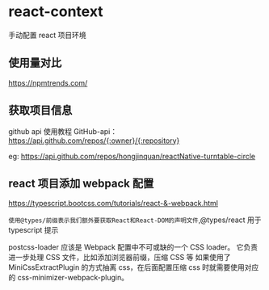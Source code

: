 # react-context

手动配置 react 项目环境

## 使用量对比

https://npmtrends.com/

## 获取项目信息

github api 使用教程
GitHub-api：https://api.github.com/repos/{:owner}/{:repository}

eg: https://api.github.com/repos/hongjinquan/reactNative-turntable-circle

## react 项目添加 webpack 配置

https://typescript.bootcss.com/tutorials/react-&-webpack.html

`使用@types/前缀表示我们额外要获取React和React-DOM的声明文件`,@types/react 用于 typescript 提示

postcss-loader 应该是 Webpack 配置中不可或缺的一个 CSS loader。 它负责进一步处理 CSS 文件，比如添加浏览器前缀，压缩 CSS 等
如果使用了 MiniCssExtractPlugin 的方式抽离 css，在后面配置压缩 css 时就需要使用对应的 css-minimizer-webpack-plugin。
